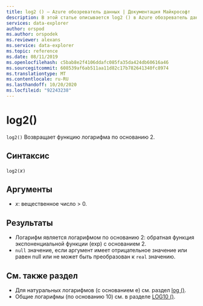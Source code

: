 ```yaml
---
title: log2 () — Azure обозреватель данных | Документация Майкрософт
description: В этой статье описывается log2 () в Azure обозреватель данных.
services: data-explorer
author: orspod
ms.author: orspodek
ms.reviewer: alexans
ms.service: data-explorer
ms.topic: reference
ms.date: 08/11/2019
ms.openlocfilehash: c5bab8e2f4106ddafc085fa35da424db60616a46
ms.sourcegitcommit: 608539af6ab511aa11d82c17b782641340fc8974
ms.translationtype: MT
ms.contentlocale: ru-RU
ms.lasthandoff: 10/20/2020
ms.locfileid: "92243238"
---
```

# <a name="log2"></a>log2()

`log2()` Возвращает функцию логарифма по основанию 2.  

## <a name="syntax"></a>Синтаксис

`log2(`*x*`)`

## <a name="arguments"></a>Аргументы

* *x*: вещественное число > 0.

## <a name="returns"></a>Результаты

* Логарифм является логарифмом по основанию 2: обратная функция экспоненциальной функции (exp) с основанием 2.
* `null` значение, если аргумент имеет отрицательное значение или равен null или не может быть преобразован к `real` значению. 

## <a name="see-also"></a>См. также раздел

* Для натуральных логарифмов (с основанием e) см. раздел [log ()](log-function.md).
* Общие логарифмы (по основанию 10) см. в разделе [LOG10 ()](log10-function.md).
